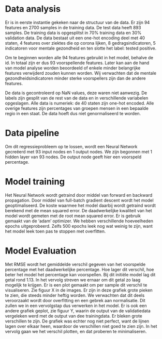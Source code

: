 # Data analysis
Er is in eerste instantie gekeken naar de structuur van de data. Er zijn 94
features en 2700 samples in de training data. De test data heeft 893 samples.
De training data is opgesplitst in 70% training data en 30% validation data.
De data bestaat uit een one-hot encoding deel met 40 staten, 4 features over
ziektes die op corona lijken, 8 gedragsindicatoren, 5 indicatoren voor mentale
gezondheid en ten slotte het label: tested positive.

Om te beginnen worden alle 94 features gebruikt in het model, behalve de id.
In totaal zijn er dus 93 voorspellende features. Later kan aan de hand van model
analyse worden beoordeeld of enkele minder belangrijke features verwijderd
zouden kunnen worden. Wij verwachten dat de mentale gezondheidsindicatoren
minder sterke voorspellers zijn dan de andere features.

De data is gecontroleerd op NaN values, deze waren niet aanwezig. De labels zijn
gesplit van de rest van de data en in verschillende variabelen opgeslagen.
Alle data is numeriek: de 40 staten zijn one-hot encoded. Alle overige features
zijn percentages van groepen mensen in een bepaalde regio in een staat. De data
hoeft dus niet genormaliseerd te worden.

# Data pipeline
Om dit regressieprobleem op te lossen, wordt een Neural Network gecreëerd met
93 input nodes en 1 output nodes. We zijn begonnen met 1 hidden layer van 93
nodes. De output node geeft hier een voorspeld percentage.

# Model training  
Het Neural Network wordt getraind door middel van forward en backward propagation.
Door middel van full-batch gradient descent wordt het model geoptimaliseerd. De koste waarmee het model daarbij wordt getraind wordt berekend met de mean squared error. De daadwerkelijke kwaliteit van het model wordt gemeten met de root mean squared error. Er is gebruik gemaakt van de ‘adam’ optimizer.
We hebben verschillende hoeveelheden epochs uitgeprobeerd. Zelfs 500 epochs leek nog wat weinig te zijn, want het model leek toen pas te stoppen met overfitten.

# Model Evaluation
Met RMSE wordt het gemiddelde verschil gegeven van het voorspelde percentage met het daadwerkelijke percentage. Hoe lager dit verschil, hoe beter het model het percentage kan voorspellen. Bij dit initiële model lag dit getal rond 1.13. In het vervolg streven we ernaar om dit getal zo laag mogelijk te krijgen. Er is een plot gemaakt om per sample dit verschil te visualiseren. Zie figuur X in de images. Er zijn in deze grafiek grote pieken te zien, die steeds minder heftig worden. We verwachten dat dit deels veroorzaakt wordt door overfitting en een gebrek aan normalisatie. Dit zullen we in een vervolgstap dus verwerken in het model.
Er is ook een andere grafiek geplot, zie figuur Y, waarin de output van de validatiedata vergeleken werd met de output van dee trainingdata. Er bleken grote verschillen te zijn. De grafiek was echter nog niet perfect, want de lijnen lagen over elkaar heen, waardoor de verschillen niet goed te zien zijn. In het vervolg gaan we het verschil plotten, en dat proberen te minimaliseren.
